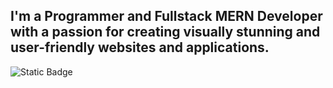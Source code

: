 ## I'm a Programmer and Fullstack MERN Developer with a passion for creating visually stunning and user-friendly websites and applications.
![Static Badge]([https://img.shields.io/badge/:badgeContent](https://img.shields.io/badge/just%20the%20message-8A2BE2)https://img.shields.io/badge/just%20the%20message-8A2BE2)
